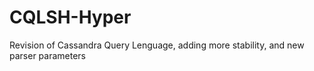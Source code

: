 # CQLSH-Hyper
Revision of Cassandra Query Lenguage, adding more stability, and new parser parameters
